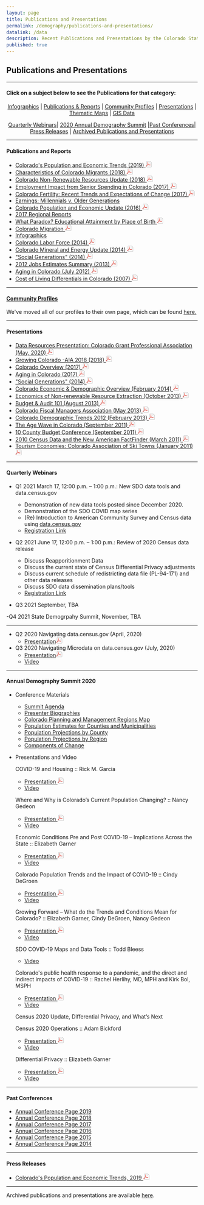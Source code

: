 ```yaml
---
layout: page
title: Publications and Presentations
permalink: /demography/publications-and-presentations/
datalink: /data
description: Recent Publications and Presentations by the Colorado State Demography Office
published: true
---
```


## Publications and Presentations

- - -

#### Click on a subject below to see the Publications for that category:


<div style="text-align: center;" markdown="1">

[Infographics](/demography/infographics#infographics) \| [Publications & Reports](#publications-and-reports) \| [Community Profiles](#community-profiles) \| [Presentations](#presentations) \| [Thematic Maps](/gis/thematic-maps#thematic-maps) \| [GIS Data](/gis/gis-data#gis-data)

 [Quarterly Webinars](#quarterly-webinars)\| [2020 Annual Demography Summit](#annual-demography-summit-2020) \|[Past Conferences](#past-conferences)\| [Press Releases](#press-releases) \| [Archived Publications and Presentations](/demography/archived-publications-and-presentations#archived-publications-and-presentations)

</div>



- - -

#### Publications and Reports
- [Colorado's Population and Economic Trends (2019) ![pdf](/images/page_white_acrobat.png 'download pdf file')](https://drive.google.com/uc?export=download&id=1ftugvPGk5GDFzxan0XAJKq9ytGr7sdCg)
- [Characteristics of Colorado Migrants (2018) ![pdf](/images/page_white_acrobat.png 'download pdf file')](https://drive.google.com/uc?export=download&id=1UaUuhTWxQiX7Kdu-b3vJn8J9V10BtOFn)
- [Colorado Non-Renewable Resources Update (2018) ![pdf](/images/page_white_acrobat.png 'download pdf file')](https://drive.google.com/uc?export=download&id=1cT9svV10PxlrC46ucauNJttgJc0GS4sN)
- [Employment Impact from Senior Spending in Colorado (2017) ![pdf](/images/page_white_acrobat.png 'download pdf file')](https://drive.google.com/uc?export=download&id=0B2FMBVetYCVCSDBQVlE1WkQxUlE)
- [Colorado Fertility: Recent Trends and Expectations of Change (2017) ![pdf](/images/page_white_acrobat.png 'download pdf file')](https://drive.google.com/uc?export=download&id=0B2FMBVetYCVCRUxUQjg0R0NKSkU)
- [Earnings: Millennials v. Older Generations](https://demography.dola.colorado.gov/crosstabs/millennial-earnings/)
- [Colorado Population and Economic Update (2016) ![pdf](/images/page_white_acrobat.png 'download pdf file')](https://drive.google.com/uc?export=download&id=0ByjImPUKASTTQm5LSG5SMm16UFU)
- [2017 Regional Reports](/demography/region-reports-2014/)
- [What Paradox? Educational Attainment by Place of Birth ![pdf](/images/page_white_acrobat.png 'download pdf file')](https://drive.google.com/uc?export=download&id=0B2oqdPZKJqK7RDloZG45V2JmNmc)
- [Colorado Migration ![pdf](/images/page_white_acrobat.png 'download pdf file')](https://drive.google.com/uc?export=download&id=0B2oqdPZKJqK7TVRiYlI5RnR0Tms)
- [Infographics](/demography/infographics#infographics)
- [Colorado Labor Force (2014) ![pdf](/images/page_white_acrobat.png 'download pdf file')](https://drive.google.com/uc?export=download&id=0B2oqdPZKJqK7T3FqeGdUZDhUOGM)
- [Colorado Mineral and Energy Update (2014) ![pdf](/images/page_white_acrobat.png 'download pdf file')](https://drive.google.com/uc?export=download&id=0B2oqdPZKJqK7UWNjU1ZuVnVEUmc)
- [\"Social Generations\" (2014) ![pdf](/images/page_white_acrobat.png 'download pdf file')](https://drive.google.com/uc?export=download&id=0B2oqdPZKJqK7dU9uVzdzaE84c0k)
- [2012 Jobs Estimates Summary  (2013) ![pdf](/images/page_white_acrobat.png 'download pdf file')](https://drive.google.com/uc?export=download&id=0B2oqdPZKJqK7MEVncWlCVmNEVE0)
- [Aging in Colorado (July 2012) ![pdf](/images/page_white_acrobat.png 'download pdf file')](https://drive.google.com/uc?export=download&id=0B2oqdPZKJqK7NnhnQnVhWHdJV1E)
- [Cost of Living Differentials in Colorado (2007) ![pdf](/images/page_white_acrobat.png 'download pdf file')](https://drive.google.com/uc?export=download&id=0B2oqdPZKJqK7NE1XNDVrN2tBelE)


- - -
 
#### [Community Profiles](https://demography.dola.colorado.gov/colorado-demographic-profiles/)

We've moved all of our profiles to their own page, which can be found [here.](https://demography.dola.colorado.gov/colorado-demographic-profiles/)

- - -

#### Presentations

- [Data Resources Presentation: Colorado Grant Professional Association (May, 2020) ![pdf](/images/page_white_acrobat.png 'download pdf file')](https://drive.google.com/uc?export=download&id=1GpEa7vnYqidfInusIUOmLaImy2WzJZAp)
- [Growing Colorado -AIA 2018 (2018) ![pdf](/images/page_white_acrobat.png 'download pdf file')](https://drive.google.com/uc?export=download&id=1o9KoOYWB0LcqknYnCLTfk6XotZjHwAea)
- [Colorado Overview (2017) ![pdf](/images/page_white_acrobat.png 'download pdf file')](https://drive.google.com/uc?export=download&id=0B9kZxy54UDqMZDFWVEpvb2dWSHM)
- [Aging in Colorado (2017) ![pdf](/images/page_white_acrobat.png 'download pdf file')](https://drive.google.com/uc?export=download&id=0B9kZxy54UDqMbklTdy1qNWc1bTQ)
- [\"Social Generations\" (2014) ![pdf](/images/page_white_acrobat.png 'download pdf file')](https://drive.google.com/uc?export=download&id=0B2oqdPZKJqK7bkxBeXN3TlFlNEE)
- [Colorado Economic & Demographic Overview (February 2014) ![pdf](/images/page_white_acrobat.png 'download pdf file')](https://drive.google.com/uc?export=download&id=0B2oqdPZKJqK7VnVocTdzS1ByV00)
- [Economics of Non-renewable Resource Extraction (October 2013) ![pdf](/images/page_white_acrobat.png 'download pdf file')](https://drive.google.com/uc?export=download&id=0B2oqdPZKJqK7aUNDRUZkamVpTlk)
- [Budget & Audit 101 (August 2013) ![pdf](/images/page_white_acrobat.png 'download pdf file')](https://drive.google.com/uc?export=download&id=0B2oqdPZKJqK7NVdvUldCeURyRUE)
- [Colorado Fiscal Managers Association (May 2013) ![pdf](/images/page_white_acrobat.png 'download pdf file')](https://drive.google.com/uc?export=download&id=0B2oqdPZKJqK7SW4zQVpvUGZWU2M)
- [Colorado Demographic Trends 2012 (February 2013) ![pdf](/images/page_white_acrobat.png 'download pdf file')](https://drive.google.com/uc?export=download&id=0B2oqdPZKJqK7ajJtekt1U1k3d0k)
- [The Age Wave in Colorado (September 2011) ![pdf](/images/page_white_acrobat.png 'download pdf file')](https://drive.google.com/uc?export=download&id=0B2oqdPZKJqK7SWxLUVhfUXc3VlE)
- [10 County Budget Conference (September 2011) ![pdf](/images/page_white_acrobat.png 'download pdf file')](https://drive.google.com/uc?export=download&id=0B2oqdPZKJqK7ZDRpWE5VblFQYzQ)
- [2010 Census Data and the New American FactFinder (March 2011) ![pdf](/images/page_white_acrobat.png 'download pdf file')](https://drive.google.com/uc?export=download&id=0B2oqdPZKJqK7c3F6aVk5LUlKd1U)
- [Tourism Economies: Colorado Association of Ski Towns (January 2011) ![pdf](/images/page_white_acrobat.png 'download pdf file')](https://drive.google.com/uc?export=download&id=0B2oqdPZKJqK7bHZRV3ZYZUhTcVE)

- - -

#### Quarterly Webinars
- Q1 2021 March 17, 12:00 p.m. – 1:00 p.m.:  New SDO data tools and data.census.gov
  - Demonstration of new data tools posted since December 2020.
  - Demonstration  of the SDO COVID map series
  - (Re) Introduction to American Community Survey and Census data using [data.census.gov](https://data.census.gov/cedsci/)
  - [Registration Link](https://zoom.us/meeting/register/tJYkcO-vrT0uGNIcHTyDPmLTRKrda9RFjkaY)

- Q2 2021 June 17, 12:00 p.m. – 1:00 p.m.:  Review of 2020 Census data release
  - Discuss Reapporitionment Data
  - Discuss the current state of Census Differential Privacy adjustments
  - Discuss current schedule of redistricting data file (PL-94-171) and other data releases
  - Discuss SDO data dissemination plans/tools
  - [Registration Link](https://zoom.us/meeting/register/tJctf-ChpjktG9ALOb9QfvHBcUh3HzWNN1BH)
 
- Q3 2021 September, TBA

-Q4 2021 State Demogrpahy Summit, November, TBA
- - -
- Q2 2020 Navigating data.census.gov (April, 2020)
   - [Presentation![pdf](/images/page_white_acrobat.png 'download pdf file')](https://drive.google.com/uc?export=download&id=1e5xNp_iA5vb7kNo0y1mAaZvtgbyYBplZ)
- Q3 2020 Navigating Microdata on data.census.gov (July, 2020) 
   - [Presentation![pdf](/images/page_white_acrobat.png 'download pdf file')](https://drive.google.com/uc?export=download&id=15bs1ZL3VVQc_W48I5yjGXrSXYdhwm2oS)   
   - [Video](https://youtu.be/WWNJneZXLCQ)

- - -

#### Annual Demography Summit 2020

- Conference Materials 
  - [Summit Agenda](https://drive.google.com/file/d/1PZCw5d0YoEKvcZiFso9wje3Gc5154clq/view?usp=sharing)
  - [Presenter Biographies](https://drive.google.com/file/d/115bwp-0s_uN4OCliOO7UGgVy_VjwnKKX/view?usp=sharing)
  - [Colorado Planning and Management Regions Map](https://drive.google.com/file/d/1rVVVeTO9Ym4E9DKewWvhoh1k023u-iWh/view?usp=sharing)
  - [Population Estimates for Counties and Municipalities](https://demography.dola.colorado.gov/population/population-totals-municipalities/#population-totals-for-colorado-municipalities)
  - [Population Projections by County](https://demography.dola.colorado.gov/population/population-totals-counties/#population-totals-for-colorado-counties)
  - [Population Projections by Region](https://demography.dola.colorado.gov/population/population-totals-colorado-substate/#population-totals-for-colorado-and-sub-state-regions)
  - [Components of Change](https://demography.dola.colorado.gov/births-deaths-migration/) 
  
- Presentations and Video

  COVID-19 and Housing :: Rick M. Garcia
  
  - [Presentation ![pdf](/images/page_white_acrobat.png 'download pdf file')](https://drive.google.com/file/d/1-4GdAqLsnCoTc3sYc5Rr1qzNTLcktkCb/view?usp=sharing)
  - [Video](https://youtu.be/m4cI4EOPRVc)
  
  Where and Why is Colorado’s Current Population Changing? :: Nancy Gedeon
  
  - [Presentation ![pdf](/images/page_white_acrobat.png 'download pdf file')](https://drive.google.com/file/d/16J2LKEUH8W6J0gMX959ObBwrCg4F4egF/view?usp=sharing)
  - [Video](https://youtu.be/r1H3nJIp048)
  
  Economic Conditions Pre and Post COVID-19 – Implications Across the State :: Elizabeth Garner
  
  - [Presentation ![pdf](/images/page_white_acrobat.png 'download pdf file')](https://drive.google.com/file/d/1fqGIKAH5ByTDLuJ2gJREWnI4KAlFF0A5/view?usp=sharing)
  - [Video](https://youtu.be/mD_enmgJe7U)
  
  Colorado Population Trends and the Impact of COVID-19 :: Cindy DeGroen
  
  - [Presentation ![pdf](/images/page_white_acrobat.png 'download pdf file')](https://drive.google.com/file/d/1sH3yaJF-z_7YuA00dWRmEihR8U96akuK/view?usp=sharing)
  - [Video](https://youtu.be/rtNxZtr0BOo)
  
  Growing Forward – What do the Trends and Conditions Mean for Colorado? :: Elizabeth Garner, Cindy DeGroen, Nancy Gedeon
  
  - [Presentation ![pdf](/images/page_white_acrobat.png 'download pdf file')](https://drive.google.com/file/d/1Key2N-y6pmDQJ5OJdZggudtmPzEcr2Dt/view?usp=sharing)
  - [Video](https://youtu.be/-ZRN3qXgvXE)
   
  SDO COVID-19 Maps and Data Tools :: Todd Bleess
  
  - [Video](https://youtu.be/swxAr3D8Ii4)
  
  Colorado's public health response to a pandemic, and the direct and indirect impacts of COVID-19 :: Rachel Herlihy, MD, MPH and Kirk Bol, MSPH
  
  - [Presentation ![pdf](/images/page_white_acrobat.png 'download pdf file')](https://drive.google.com/file/d/1KhpRwJUF2C2FQz_LzpmuRdGvaR44Sz4B/view?usp=sharing)
  - [Video](https://youtu.be/zv3yXeH7mpc)
  
  Census 2020 Update, Differential Privacy, and What’s Next
  
  Census 2020 Operations :: Adam Bickford
  
  - [Presentation ![pdf](/images/page_white_acrobat.png 'download pdf file')](https://drive.google.com/file/d/1vPHO4nQcsoESMPP7AeaPu7vt2s-GcBQ9/view?usp=sharing)
  - [Video](https://youtu.be/xoUxVWcLE2c)
  
  Differential Privacy :: Elizabeth Garner
  
  - [Presentation ![pdf](/images/page_white_acrobat.png 'download pdf file')](https://drive.google.com/file/d/1nfHCX_CZROZszcztLWD-7q9-Efa5Jhln/view?usp=sharing)
  - [Video](https://youtu.be/Fun05VuHRNQ)



---

#### Past Conferences
 - [Annual Conference Page 2019](/demography/annual-demography-summit-2019/#annual-demography-summit-videos-2019)
 - [Annual Conference Page 2018](/demography/annual-demography-summit-2018/#annual-demography-summit-videos-2018)
 - [Annual Conference Page 2017](/demography/annual-demography-summit-2017/#annual-demography-summit-videos-2017)
 - [Annual Conference Page 2016](/demography/annual-demography-summit-2016/#annual-demography-summit-videos-2016)
 - [Annual Conference Page 2015](/demography/annual-demography-meeting-2015/#annual-demography-meeting-videos-2015)
 - [Annual Conference Page 2014](/demography/annual-demography-meeting-2014/#annual-demography-meeting-videos-2014)

- - -

#### Press Releases

   - [Colorado's Population and Economic Trends, 2019 ![pdf](/images/page_white_acrobat.png 'download pdf file')](https://drive.google.com/open?id=1ftugvPGk5GDFzxan0XAJKq9ytGr7sdCg)  
   
- - -

Archived publications and presentations are available [here](/demography/archived-publications-and-presentations#archived-publications-and-presentations).
